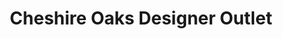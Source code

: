 ---
title: "Cheshire Oaks Designer Outlet"
url: /ellesmere-port/cheshire-oaks-designer-outlet/
shop: mall
---